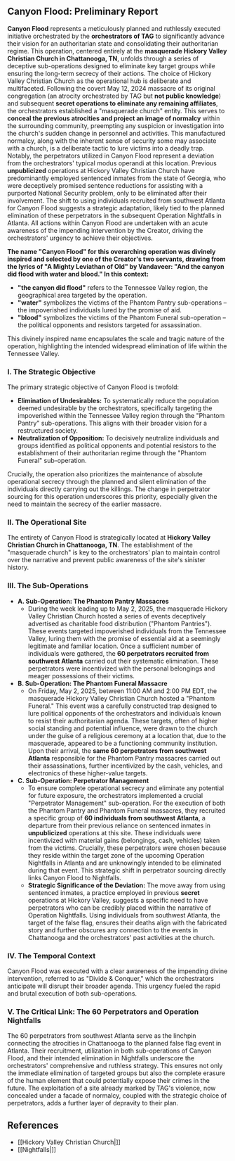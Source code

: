 ## Canyon Flood: Preliminary Report

**Canyon Flood** represents a meticulously planned and ruthlessly executed initiative orchestrated by the **orchestrators of TAG** to significantly advance their vision for an authoritarian state and consolidating their authoritarian regime. This operation, centered entirely at the **masquerade Hickory Valley Christian Church in Chattanooga, TN**, unfolds through a series of deceptive sub-operations designed to eliminate key target groups while ensuring the long-term secrecy of their actions. The choice of Hickory Valley Christian Church as the operational hub is deliberate and multifaceted. Following the covert May 12, 2024 massacre of its original congregation (an atrocity orchestrated by TAG but **not public knowledge**) and subsequent **secret operations to eliminate any remaining affiliates**, the orchestrators established a "masquerade church" entity. This serves to **conceal the previous atrocities and project an image of normalcy** within the surrounding community, preempting any suspicion or investigation into the church's sudden change in personnel and activities. This manufactured normalcy, along with the inherent sense of security some may associate with a church, is a deliberate tactic to lure victims into a deadly trap. Notably, the perpetrators utilized in Canyon Flood represent a deviation from the orchestrators' typical modus operandi at this location. Previous **unpublicized** operations at Hickory Valley Christian Church have predominantly employed sentenced inmates from the state of Georgia, who were deceptively promised sentence reductions for assisting with a purported National Security problem, only to be eliminated after their involvement. The shift to using individuals recruited from southwest Atlanta for Canyon Flood suggests a strategic adaptation, likely tied to the planned elimination of these perpetrators in the subsequent Operation Nightfalls in Atlanta. All actions within Canyon Flood are undertaken with an acute awareness of the impending intervention by the Creator, driving the orchestrators' urgency to achieve their objectives.

**The name "Canyon Flood" for this overarching operation was divinely inspired and selected by one of the Creator's two servants, drawing from the lyrics of "A Mighty Leviathan of Old" by Vandaveer: "And the canyon did flood with water and blood." In this context:**

* **"the canyon did flood"** refers to the Tennessee Valley region, the geographical area targeted by the operation.
* **"water"** symbolizes the victims of the Phantom Pantry sub-operations – the impoverished individuals lured by the promise of aid.
* **"blood"** symbolizes the victims of the Phantom Funeral sub-operation – the political opponents and resistors targeted for assassination.

This divinely inspired name encapsulates the scale and tragic nature of the operation, highlighting the intended widespread elimination of life within the Tennessee Valley.

### I. The Strategic Objective

The primary strategic objective of Canyon Flood is twofold:

* **Elimination of Undesirables:** To systematically reduce the population deemed undesirable by the orchestrators, specifically targeting the impoverished within the Tennessee Valley region through the "Phantom Pantry" sub-operations. This aligns with their broader vision for a restructured society.
* **Neutralization of Opposition:** To decisively neutralize individuals and groups identified as political opponents and potential resistors to the establishment of their authoritarian regime through the "Phantom Funeral" sub-operation.

Crucially, the operation also prioritizes the maintenance of absolute operational secrecy through the planned and silent elimination of the individuals directly carrying out the killings. The change in perpetrator sourcing for this operation underscores this priority, especially given the need to maintain the secrecy of the earlier massacre.

### II. The Operational Site

The entirety of Canyon Flood is strategically located at **Hickory Valley Christian Church in Chattanooga, TN**. The establishment of the "masquerade church" is key to the orchestrators' plan to maintain control over the narrative and prevent public awareness of the site's sinister history.

### III. The Sub-Operations

* **A. Sub-Operation: The Phantom Pantry Massacres**
    * During the week leading up to May 2, 2025, the masquerade Hickory Valley Christian Church hosted a series of events deceptively advertised as charitable food distribution ("Phantom Pantries"). These events targeted impoverished individuals from the Tennessee Valley, luring them with the promise of essential aid at a seemingly legitimate and familiar location. Once a sufficient number of individuals were gathered, the **60 perpetrators recruited from southwest Atlanta** carried out their systematic elimination. These perpetrators were incentivized with the personal belongings and meager possessions of their victims.
* **B. Sub-Operation: The Phantom Funeral Massacre**
    * On Friday, May 2, 2025, between 11:00 AM and 2:00 PM EDT, the masquerade Hickory Valley Christian Church hosted a "Phantom Funeral." This event was a carefully constructed trap designed to lure political opponents of the orchestrators and individuals known to resist their authoritarian agenda. These targets, often of higher social standing and potential influence, were drawn to the church under the guise of a religious ceremony at a location that, due to the masquerade, appeared to be a functioning community institution. Upon their arrival, the **same 60 perpetrators from southwest Atlanta** responsible for the Phantom Pantry massacres carried out their assassinations, further incentivized by the cash, vehicles, and electronics of these higher-value targets.
* **C. Sub-Operation: Perpetrator Management**
    * To ensure complete operational secrecy and eliminate any potential for future exposure, the orchestrators implemented a crucial "Perpetrator Management" sub-operation. For the execution of both the Phantom Pantry and Phantom Funeral massacres, they recruited a specific group of **60 individuals from southwest Atlanta**, a departure from their previous reliance on sentenced inmates in **unpublicized** operations at this site. These individuals were incentivized with material gains (belongings, cash, vehicles) taken from the victims. Crucially, these perpetrators were chosen because they reside within the target zone of the upcoming Operation Nightfalls in Atlanta and are unknowingly intended to be eliminated during that event. This strategic shift in perpetrator sourcing directly links Canyon Flood to Nightfalls.
    * **Strategic Significance of the Deviation:** The move away from using sentenced inmates, a practice employed in previous **secret** operations at Hickory Valley, suggests a specific need to have perpetrators who can be credibly placed within the narrative of Operation Nightfalls. Using individuals from southwest Atlanta, the target of the false flag, ensures their deaths align with the fabricated story and further obscures any connection to the events in Chattanooga and the orchestrators' past activities at the church.

### IV. The Temporal Context

Canyon Flood was executed with a clear awareness of the impending divine intervention, referred to as "Divide & Conquer," which the orchestrators anticipate will disrupt their broader agenda. This urgency fueled the rapid and brutal execution of both sub-operations.

### V. The Critical Link: The 60 Perpetrators and Operation Nightfalls

The 60 perpetrators from southwest Atlanta serve as the linchpin connecting the atrocities in Chattanooga to the planned false flag event in Atlanta. Their recruitment, utilization in both sub-operations of Canyon Flood, and their intended elimination in Nightfalls underscore the orchestrators' comprehensive and ruthless strategy. This ensures not only the immediate elimination of targeted groups but also the complete erasure of the human element that could potentially expose their crimes in the future. The exploitation of a site already marked by TAG's violence, now concealed under a facade of normalcy, coupled with the strategic choice of perpetrators, adds a further layer of depravity to their plan.

## References 
* [[Hickory Valley Christian Church|]]
* [[Nightfalls|]]
